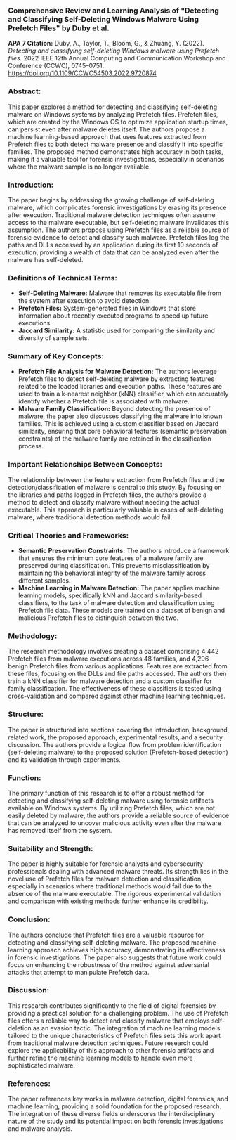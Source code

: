 ### Comprehensive Review and Learning Analysis of "Detecting and Classifying Self-Deleting Windows Malware Using Prefetch Files" by Duby et al.

**APA 7 Citation:**
Duby, A., Taylor, T., Bloom, G., & Zhuang, Y. (2022). *Detecting and classifying self-deleting Windows malware using Prefetch files*. 2022 IEEE 12th Annual Computing and Communication Workshop and Conference (CCWC), 0745–0751. https://doi.org/10.1109/CCWC54503.2022.9720874

### Abstract:
This paper explores a method for detecting and classifying self-deleting malware on Windows systems by analyzing Prefetch files. Prefetch files, which are created by the Windows OS to optimize application startup times, can persist even after malware deletes itself. The authors propose a machine learning-based approach that uses features extracted from Prefetch files to both detect malware presence and classify it into specific families. The proposed method demonstrates high accuracy in both tasks, making it a valuable tool for forensic investigations, especially in scenarios where the malware sample is no longer available.

### Introduction:
The paper begins by addressing the growing challenge of self-deleting malware, which complicates forensic investigations by erasing its presence after execution. Traditional malware detection techniques often assume access to the malware executable, but self-deleting malware invalidates this assumption. The authors propose using Prefetch files as a reliable source of forensic evidence to detect and classify such malware. Prefetch files log the paths and DLLs accessed by an application during its first 10 seconds of execution, providing a wealth of data that can be analyzed even after the malware has self-deleted.

### Definitions of Technical Terms:
- **Self-Deleting Malware:** Malware that removes its executable file from the system after execution to avoid detection.
- **Prefetch Files:** System-generated files in Windows that store information about recently executed programs to speed up future executions.
- **Jaccard Similarity:** A statistic used for comparing the similarity and diversity of sample sets.

### Summary of Key Concepts:
- **Prefetch File Analysis for Malware Detection:** The authors leverage Prefetch files to detect self-deleting malware by extracting features related to the loaded libraries and execution paths. These features are used to train a k-nearest neighbor (kNN) classifier, which can accurately identify whether a Prefetch file is associated with malware.
- **Malware Family Classification:** Beyond detecting the presence of malware, the paper also discusses classifying the malware into known families. This is achieved using a custom classifier based on Jaccard similarity, ensuring that core behavioral features (semantic preservation constraints) of the malware family are retained in the classification process.

### Important Relationships Between Concepts:
The relationship between the feature extraction from Prefetch files and the detection/classification of malware is central to this study. By focusing on the libraries and paths logged in Prefetch files, the authors provide a method to detect and classify malware without needing the actual executable. This approach is particularly valuable in cases of self-deleting malware, where traditional detection methods would fail.

### Critical Theories and Frameworks:
- **Semantic Preservation Constraints:** The authors introduce a framework that ensures the minimum core features of a malware family are preserved during classification. This prevents misclassification by maintaining the behavioral integrity of the malware family across different samples.
- **Machine Learning in Malware Detection:** The paper applies machine learning models, specifically kNN and Jaccard similarity-based classifiers, to the task of malware detection and classification using Prefetch file data. These models are trained on a dataset of benign and malicious Prefetch files to distinguish between the two.

### Methodology:
The research methodology involves creating a dataset comprising 4,442 Prefetch files from malware executions across 48 families, and 4,296 benign Prefetch files from various applications. Features are extracted from these files, focusing on the DLLs and file paths accessed. The authors then train a kNN classifier for malware detection and a custom classifier for family classification. The effectiveness of these classifiers is tested using cross-validation and compared against other machine learning techniques.

### Structure:
The paper is structured into sections covering the introduction, background, related work, the proposed approach, experimental results, and a security discussion. The authors provide a logical flow from problem identification (self-deleting malware) to the proposed solution (Prefetch-based detection) and its validation through experiments.

### Function:
The primary function of this research is to offer a robust method for detecting and classifying self-deleting malware using forensic artifacts available on Windows systems. By utilizing Prefetch files, which are not easily deleted by malware, the authors provide a reliable source of evidence that can be analyzed to uncover malicious activity even after the malware has removed itself from the system.

### Suitability and Strength:
The paper is highly suitable for forensic analysts and cybersecurity professionals dealing with advanced malware threats. Its strength lies in the novel use of Prefetch files for malware detection and classification, especially in scenarios where traditional methods would fail due to the absence of the malware executable. The rigorous experimental validation and comparison with existing methods further enhance its credibility.

### Conclusion:
The authors conclude that Prefetch files are a valuable resource for detecting and classifying self-deleting malware. The proposed machine learning approach achieves high accuracy, demonstrating its effectiveness in forensic investigations. The paper also suggests that future work could focus on enhancing the robustness of the method against adversarial attacks that attempt to manipulate Prefetch data.

### Discussion:
This research contributes significantly to the field of digital forensics by providing a practical solution for a challenging problem. The use of Prefetch files offers a reliable way to detect and classify malware that employs self-deletion as an evasion tactic. The integration of machine learning models tailored to the unique characteristics of Prefetch files sets this work apart from traditional malware detection techniques. Future research could explore the applicability of this approach to other forensic artifacts and further refine the machine learning models to handle even more sophisticated malware.

### References:
The paper references key works in malware detection, digital forensics, and machine learning, providing a solid foundation for the proposed research. The integration of these diverse fields underscores the interdisciplinary nature of the study and its potential impact on both forensic investigations and malware analysis.
